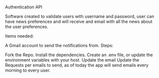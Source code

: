 Authentication API

Software created to validate users with username and password, user can have news preferences and will receive and email with all the news about the user preferences.

Items needed:

A Gmail account to send the notifications from.
Steps:

Fork the Repo.
Install the dependencies.
Create an .env file, or update the environment variables with your host.
Update the email
Update the Requests per emails to send, as of today the app will send emails every morning to every user.
